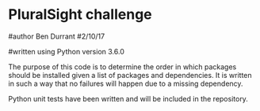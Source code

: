 # PluralSight challenge
#author Ben Durrant
#2/10/17

#written using Python version 3.6.0

The purpose of this code is to determine the order in which packages should be installed given a list of packages and dependencies.
It is written in such a way that no failures will happen due to a missing dependency.

Python unit tests have been written and will be included in the repository. 

